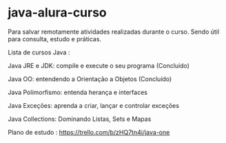 # java-alura-curso
Para salvar remotamente atividades realizadas durante o curso. Sendo útil para consulta, estudo e práticas.

Lista de cursos Java :

Java JRE e JDK: compile e execute o seu programa (Concluído)

Java OO: entendendo a Orientação a Objetos (Concluído)

Java Polimorfismo: entenda herança e interfaces

Java Exceções: aprenda a criar, lançar e controlar exceções

Java Collections: Dominando Listas, Sets e Mapas

Plano de estudo : https://trello.com/b/zHQ7tn4i/java-one
